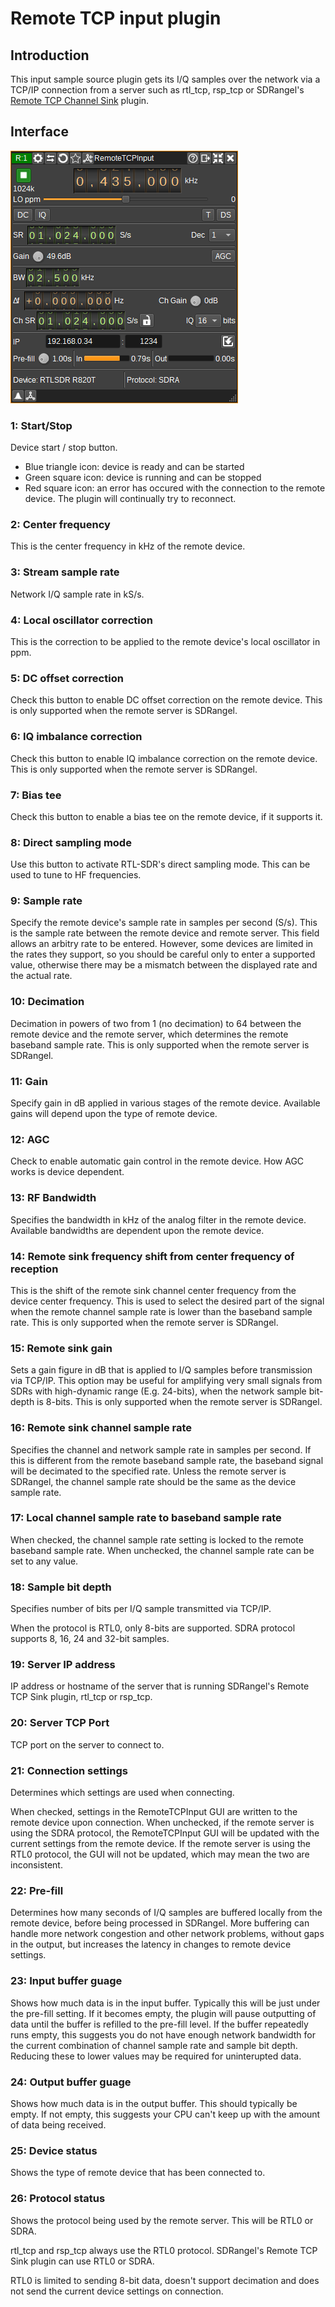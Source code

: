 <h1>Remote TCP input plugin</h1>

<h2>Introduction</h2>

This input sample source plugin gets its I/Q samples over the network via a TCP/IP connection from a server such as rtl_tcp, rsp_tcp or SDRangel's [Remote TCP Channel Sink](../../channelrx/remotetcpsink/readme.md) plugin.

<h2>Interface</h2>

![Remote TCP input plugin GUI](../../../doc/img/RemoteTCPInput_plugin.png)

<h3>1: Start/Stop</h3>

Device start / stop button.

  - Blue triangle icon: device is ready and can be started
  - Green square icon: device is running and can be stopped
  - Red square icon: an error has occured with the connection to the remote device. The plugin will continually try to reconnect.

<h3>2: Center frequency</h3>

This is the center frequency in kHz of the remote device.

<h3>3: Stream sample rate</h3>

Network I/Q sample rate in kS/s.

<h3>4: Local oscillator correction</h3>

This is the correction to be applied to the remote device's local oscillator in ppm.

<h3>5: DC offset correction</h3>

Check this button to enable DC offset correction on the remote device. This is only supported when the remote server is SDRangel.

<h3>6: IQ imbalance correction</h3>

Check this button to enable IQ imbalance correction on the remote device. This is only supported when the remote server is SDRangel.

<h3>7: Bias tee</h3>

Check this button to enable a bias tee on the remote device, if it supports it.

<h3>8: Direct sampling mode</h3>

Use this button to activate RTL-SDR's direct sampling mode. This can be used to tune to HF frequencies.

<h3>9: Sample rate</h3>

Specify the remote device's sample rate in samples per second (S/s). This is the sample rate between the remote device and remote server.
This field allows an arbitry rate to be entered. However, some devices are limited in the rates they support, so you should be careful
only to enter a supported value, otherwise there may be a mismatch between the displayed rate and the actual rate.

<h3>10: Decimation</h3>

Decimation in powers of two from 1 (no decimation) to 64 between the remote device and the remote server, which determines the remote baseband sample rate. This is only supported when the remote server is SDRangel.

<h3>11: Gain</h3>

Specify gain in dB applied in various stages of the remote device. Available gains will depend upon the type of remote device.

<h3>12: AGC</h3>

Check to enable automatic gain control in the remote device. How AGC works is device dependent.

<h3>13: RF Bandwidth</h3>

Specifies the bandwidth in kHz of the analog filter in the remote device. Available bandwidths are dependent upon the remote device.

<h3>14: Remote sink frequency shift from center frequency of reception</h3>

This is the shift of the remote sink channel center frequency from the device center frequency.
This is used to select the desired part of the signal when the remote channel sample rate is lower than the baseband sample rate.
This is only supported when the remote server is SDRangel.

<h3>15: Remote sink gain</h3>

Sets a gain figure in dB that is applied to I/Q samples before transmission via TCP/IP.
This option may be useful for amplifying very small signals from SDRs with high-dynamic range (E.g. 24-bits), when the network sample bit-depth is 8-bits.
This is only supported when the remote server is SDRangel.

<h3>16: Remote sink channel sample rate</h3>

Specifies the channel and network sample rate in samples per second. If this is different from the remote baseband sample rate, the baseband signal will be decimated to the specified rate.
Unless the remote server is SDRangel, the channel sample rate should be the same as the device sample rate.

<h3>17: Local channel sample rate to baseband sample rate</h3>

When checked, the channel sample rate setting is locked to the remote baseband sample rate.
When unchecked, the channel sample rate can be set to any value.

<h3>18: Sample bit depth</h3>

Specifies number of bits per I/Q sample transmitted via TCP/IP.

When the protocol is RTL0, only 8-bits are supported. SDRA protocol supports 8, 16, 24 and 32-bit samples.

<h3>19: Server IP address</h3>

IP address or hostname of the server that is running SDRangel's Remote TCP Sink plugin, rtl_tcp or rsp_tcp.

<h3>20: Server TCP Port</h3>

TCP port on the server to connect to.

<h3>21: Connection settings</h3>

Determines which settings are used when connecting.

When checked, settings in the RemoteTCPInput GUI are written to the remote device upon connection.
When unchecked, if the remote server is using the SDRA protocol, the RemoteTCPInput GUI will be updated with the current settings from the remote device.
If the remote server is using the RTL0 protocol, the GUI will not be updated, which may mean the two are inconsistent.

<h3>22: Pre-fill</h3>

Determines how many seconds of I/Q samples are buffered locally from the remote device, before being processed in SDRangel.
More buffering can handle more network congestion and other network problems, without gaps in the output, but increases the latency in changes to remote device settings.

<h3>23: Input buffer guage</h3>

Shows how much data is in the input buffer. Typically this will be just under the pre-fill setting.
If it becomes empty, the plugin will pause outputting of data until the buffer is refilled to the pre-fill level.
If the buffer repeatedly runs empty, this suggests you do not have enough network bandwidth for the current combination
of channel sample rate and sample bit depth. Reducing these to lower values may be required for uninterupted data.

<h3>24: Output buffer guage</h3>

Shows how much data is in the output buffer. This should typically be empty. If not empty, this suggests your CPU can't keep up with the amount of data being received.

<h3>25: Device status</h3>

Shows the type of remote device that has been connected to.

<h3>26: Protocol status</h3>

Shows the protocol being used by the remote server. This will be RTL0 or SDRA.

rtl_tcp and rsp_tcp always use the RTL0 protocol.
SDRangel's Remote TCP Sink plugin can use RTL0 or SDRA.

RTL0 is limited to sending 8-bit data, doesn't support decimation and does not send the current device settings on connection.
